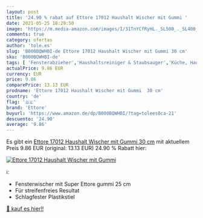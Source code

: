 ```yaml
---
layout: post
title: '24.90 % rabat auf Ettore 17012 Haushalt Wischer mit Gummi '
date: 2021-05-25 18:29:50
image: 'https://m.media-amazon.com/images/I/31TnYCfRyHL._SL500_._SL400_.jpg'
comments: true
category: ofertas
author: 'tole.es'
slug: 'B000BQWHBI-de Ettore 17012 Haushalt Wischer mit Gummi 30 cm'
sku: 'B000BQWHBI-de'
tags: [ 'Fensterabzieher','Haushaltsreiniger & Staubsauger','Küche, Haushalt & Wohnen','ettore', ]
actualPrice: 9.86 EUR
currency: EUR
price: 9.86
comparePrice: 13.13 EUR
prodname: 'Ettore 17012 Haushalt Wischer mit Gummi  30 cm'
country: 'de'
flag: '🇩🇪'
brand: 'Ettore'
buyurl: 'https://www.amazon.de/dp/B000BQWHBI/?tag=tolees0ca-21'
descuento: '24.90'
average: '9.86'
---
```


Es gibt ein [Ettore 17012 Haushalt Wischer mit Gummi  30 cm](https://www.amazon.de/dp/B000BQWHBI/?tag=tolees0ca-21) mit aktuellem Preis 9.86 EUR (original: 13.13 EUR) 24.90 % Rabatt hier:

[![Ettore 17012 Haushalt Wischer mit Gummi ](https://m.media-amazon.com/images/I/31TnYCfRyHL._SL500_._SL400_.jpg)](https://www.amazon.de/dp/B000BQWHBI/?tag=tolees0ca-21)

ℹ️:

- Fensterwischer mit Super Ettore gummi 25 cm
- Für streifenfreies Resultat
- Schlagfester Plastikstiel

[🛒 kauf es hier!!](https://www.amazon.de/dp/B000BQWHBI/?tag=tolees0ca-21)
